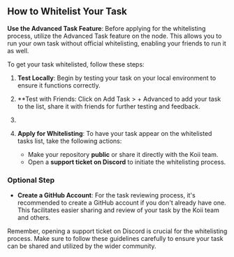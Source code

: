 ## How to Whitelist Your Task

**Use the Advanced Task Feature**: Before applying for the whitelisting process, utilize the Advanced Task feature on the node. This allows you to run your own task without official whitelisting, enabling your friends to run it as well.

To get your task whitelisted, follow these steps:

1. **Test Locally**: Begin by testing your task on your local environment to ensure it functions correctly. 

2. **Test with Friends: Click on Add Task > + Advanced to add your task to the list, share it with friends for further testing and feedback. 

3. 
4. **Apply for Whitelisting**: To have your task appear on the whitelisted tasks list, take the following actions:
    - Make your repository **public** or share it directly with the Koii team.
    - Open a **support ticket on Discord** to initiate the whitelisting process.

### Optional Step

- **Create a GitHub Account**: For the task reviewing process, it's recommended to create a GitHub account if you don't already have one. This facilitates easier sharing and review of your task by the Koii team and others.

Remember, opening a support ticket on Discord is crucial for the whitelisting process. Make sure to follow these guidelines carefully to ensure your task can be shared and utilized by the wider community. 
